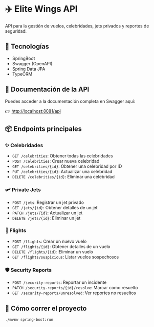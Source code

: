 # ✈️ Elite Wings API

API para la gestión de vuelos, celebridades, jets privados y reportes de seguridad.

## 🚀 Tecnologías

- SpringBoot
- Swagger (OpenAPI)
- Spring Data JPA
- TypeORM

## 🧪 Documentación de la API

Puedes acceder a la documentación completa en Swagger aquí:

👉 [http://localhost:8081/api](http://localhost:8081/api)

## 📦 Endpoints principales

### ✨ Celebridades
- `GET /celebrities`: Obtener todas las celebridades
- `POST /celebrities`: Crear nueva celebridad
- `GET /celebrities/{id}`: Obtener una celebridad por ID
- `PUT /celebrities/{id}`: Actualizar una celebridad
- `DELETE /celebrities/{id}`: Eliminar una celebridad

### 🛩️ Private Jets
- `POST /jets`: Registrar un jet privado
- `GET /jets/{id}`: Obtener detalles de un jet
- `PATCH /jets/{id}`: Actualizar un jet
- `DELETE /jets/{id}`: Eliminar un jet

### 🛫 Flights
- `POST /flights`: Crear un nuevo vuelo
- `GET /flights/{id}`: Obtener detalles de un vuelo
- `DELETE /flights/{id}`: Eliminar un vuelo
- `GET /flights/suspicious`: Listar vuelos sospechosos

### 🛡️ Security Reports
- `POST /security-reports`: Reportar un incidente
- `PATCH /security-reports/{id}/resolve`: Marcar como resuelto
- `GET /security-reports/unresolved`: Ver reportes no resueltos

## 🧰 Cómo correr el proyecto

```bash
./mvnw spring-boot:run


